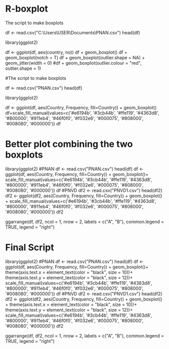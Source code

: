 # R-boxplot
The script to make boxplots

df <- read.csv("C:\\Users\\USER\\Documents\\PNAN.csv")
head(df)

library(ggplot2)

df <- ggplot(df, aes(country, no))
df + geom_boxplot()
df + geom_boxplot(notch = T) 
df + geom_boxplot(outlier.shape = NA) + geom_jitter(width = 0)
#df + geom_boxplot(outlier.colour = "red", outlier.shape = 1)

#The script to make boxplots

df <- read.csv("PNAN.csv") 
head(df)

library(ggplot2)

df <- ggplot(df, aes(Country, Frequency, fill=Country)) +
                  geom_boxplot()
            df+scale_fill_manual(values=c('#e6194b', '#3cb44b', '#ffe119', '#4363d8', '#800000', '#911eb4', '#46f0f0', '#f032e6', '#000075', '#808000', '#008080', '#000000'))
            df

# Better plot combining the two boxplots
library(ggplot2)
#PNAN
df <- read.csv("PNAN.csv") 
head(df)
df <- ggplot(df, aes(Country, Frequency, fill=Country)) + 
  geom_boxplot()+ 
  scale_fill_manual(values=c('#e6194b', '#3cb44b', '#ffe119', '#4363d8', '#800000', '#911eb4', '#46f0f0', '#f032e6', '#000075', '#808000', '#008080', '#000000')) 
df
#PNVD
df2 <- read.csv("PNVD1.csv") 
head(df2)
df2 <- ggplot(df2, aes(Country, Frequency, fill=Country)) +
  geom_boxplot() + 
  scale_fill_manual(values=c('#e6194b', '#3cb44b', '#ffe119', '#4363d8', '#800000', '#911eb4', '#46f0f0', '#f032e6', '#000075', '#808000', '#008080', '#000000'))
df2


ggarrange(df, df2, ncol = 1, nrow = 2, labels = c("A", "B"), common.legend = TRUE, legend = "right")
 
# Final Script
library(ggplot2)
#PNAN
df <- read.csv("PNAN.csv") 
head(df)
df <- ggplot(df, aes(Country, Frequency, fill=Country)) + 
  geom_boxplot()+ 
  theme(axis.text.x = element_text(color = "black", size = 10))+
  theme(axis.text.y = element_text(color = "black", size = 12))+ 
  scale_fill_manual(values=c('#e6194b', '#3cb44b', '#ffe119', '#4363d8', '#800000', '#911eb4', '#46f0f0', '#f032e6', '#000075', '#808000', '#008080', '#000000')) 
df
#PNVD
df2 <- read.csv("PNVD1.csv") 
head(df2)
df2 <- ggplot(df2, aes(Country, Frequency, fill=Country)) +
  geom_boxplot() + 
  theme(axis.text.x = element_text(color = "black", size = 10))+
  theme(axis.text.y = element_text(color = "black", size = 12))+
  scale_fill_manual(values=c('#e6194b', '#3cb44b', '#ffe119', '#4363d8', '#800000', '#911eb4', '#46f0f0', '#f032e6', '#000075', '#808000', '#008080', '#000000'))
df2


ggarrange(df, df2, ncol = 1, nrow = 2, labels = c("A", "B"), common.legend = TRUE, legend = "right")

